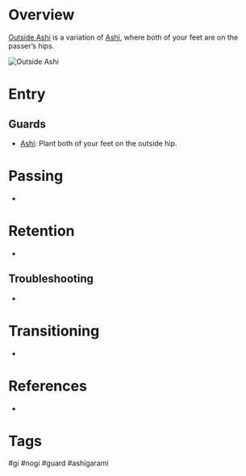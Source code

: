 # Overview
<u>Outside Ashi</u> is a variation of [Ashi](obsidian://open?vault=Obsidian-BJJ-Notes&file=Guards%2FAshi%20Garami), where both of your feet are on the passer’s hips.

![Outside Ashi](https://optimg.submeta.io/uploads/78c37f38-1f65-4751-bb7c-0ae9029a131d_1688084079498491467.jpg?auto=format&w=3840&q=60)
# Entry
## Guards
- [Ashi](obsidian://open?vault=Obsidian-BJJ-Notes&file=Guards%2FAshi%20Garami): Plant both of your feet on the outside hip.
# Passing
- 
# Retention
- 
## Troubleshooting
- 
# Transitioning
- 
# References
- 
# Tags
#gi #nogi #guard #ashigarami